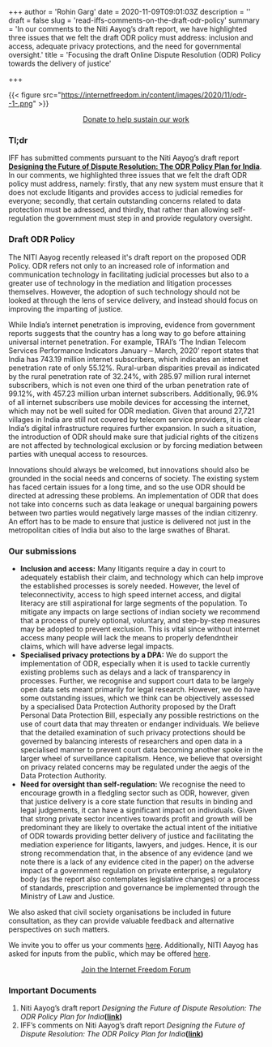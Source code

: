 +++
author = 'Rohin Garg'
date = 2020-11-09T09:01:03Z
description = ''
draft = false
slug = 'read-iffs-comments-on-the-draft-odr-policy'
summary = 'In our comments to the Niti Aayog’s draft report, we have highlighted three issues that we felt the draft ODR policy must address: inclusion and access, adequate privacy protections, and the need for governmental oversight.'
title = 'Focusing the draft Online Dispute Resolution (ODR) Policy towards the delivery of justice'

+++


{{< figure src="https://internetfreedom.in/content/images/2020/11/odr--1-.png" >}}

<div style="text-align:center;">
    <a href="https://internetfreedom.in/donate/" class="button">Donate to help sustain our work</a>
</div>

### Tl;dr

IFF has submitted comments pursuant to the Niti Aayog’s draft report **[Designing the Future of Dispute Resolution: The ODR Policy Plan for India](https://ourgovdotin.files.wordpress.com/2020/10/draft-odr-report-niti-aayog-committee.pdf)**. In our comments, we highlighted three issues that we felt the draft ODR policy must address, namely: firstly, that any new system must ensure that it does not exclude litigants and provides access to judicial remedies for everyone; secondly, that certain outstanding concerns related to data protection must be adressed, and thirdly, that rather than allowing self-regulation the government must step in and provide regulatory oversight.

### Draft ODR Policy

The NITI Aayog recently released it's draft report on the proposed ODR Policy. ODR refers not only to an increased role of information and communication technology in facilitating judicial processes but also to a greater use of technology in the mediation and litigation processes themselves. However, the adoption of such technology should not be looked at through the lens of service delivery, and instead should focus on improving the imparting of justice.

While India’s internet penetration is improving, evidence from government reports suggests that the country has a long way to go before attaining universal internet penetration. For example, TRAI’s ‘The Indian Telecom Services Performance Indicators January – March, 2020’ report states that India has 743.19 million internet subscribers, which indicates an internet penetration rate of only 55.12%. Rural-urban disparities prevail as indicated by the rural penetration rate of 32.24%, with 285.97 million rural internet subscribers, which is not even one third of the urban penetration rate of 99.12%, with 457.23 million urban internet subscribers. Additionally, 96.9% of all internet subscribers use mobile devices for accessing the internet, which may not be well suited for ODR mediation. Given that around 27,721 villages in India are still not covered by telecom service providers, it is clear India’s digital infrastructure requires further expansion. In such a situation, the introduction of ODR should make sure that judicial rights of the citizens are not affected by technological exclusion or by forcing mediation between parties with unequal access to resources.

Innovations should always be welcomed, but innovations should also be grounded in the social needs and concerns of society. The existing system has faced certain issues for a long time, and so the use ODR should be directed at adressing these problems. An implementation of ODR that does not take into concerns such as data leakage or unequal bargaining powers between two parties would negatively large masses of the indian citizenry. An effort has to be made to ensure that justice is delivered not just in the metropolitan cities of India but also to the large swathes of Bharat.

### Our submissions

* ******Inclusion and access****:** Many litigants require a day in court to adequately establish their claim, and technology which can help improve the established processes is sorely needed. However, the level of teleconnectivity, access to high speed internet access, and digital literacy are still aspirational for large segments of the population. To mitigate any impacts on large sections of indian society we recommend that a process of purely optional, voluntary, and step-by-step measures may be adopted to prevent exclusion. This is vital since without internet access many people will lack the means to properly defendntheir claims, which will have adverse legal impacts.
* ******Specialised privacy protections by a DPA****:** We do support the implementation of ODR, especially when it is used to tackle currently existing problems such as delays and a lack of transparency in processes. Further, we recognise and support court data to be largely open data sets meant primarily for legal research.  However, we do have some outstanding issues, which we think can be objectively assessed by a specialised Data Protection Authority proposed by the Draft Personal Data Protection Bill, especially any possible restrictions on the use of court data that may threaten or endanger individuals. We believe that the detailed examination of such privacy protections should be governed by balancing interests of researchers and open data in a specialised manner to prevent court data becoming another spoke in the larger wheel of surveillance capitalism. Hence, we believe that oversight on privacy related concerns may be regulated under the aegis of the Data Protection Authority.
* **Need for oversight than self-regulation:** We recognise the need to encourage growth in a fledgling sector such as ODR, however, given that justice delivery is a core state function that results in binding and legal judgements, it can have a significant impact on individuals. Given that strong private sector incentives towards profit and growth will be predominant they are likely to overtake the actual intent of the initiative of ODR towards providing better delivery of justice and facilitating the mediation experience for litigants, lawyers, and judges. Hence, it is our strong recommendation that, in the absence of any evidence (and we note there is a lack of any evidence cited in the paper) on the adverse impact of a government regulation on private enterprise, a regulatory body (as the report also contemplates legislative changes) or a process of standards, prescription and governance be implemented through the Ministry of Law and Justice.

We also asked that civil society organisations be included in future consultation, as they can provide valuable feedback and alternative perspectives on such matters.

We invite you to offer us your comments [here](https://forum.internetfreedom.in/t/thoughts-about-draft-odr-report/1507). Additionally, NITI Aayog has asked for inputs from the public, which may be offered [here](https://forum.internetfreedom.in/t/thoughts-about-draft-odr-report/1507).

<div style="text-align:center;">
    <a href="https://forum.internetfreedom.in/" class="button">Join the Internet Freedom Forum</a>
</div>

### Important Documents

1. Niti Aayog’s draft report _Designing the Future of Dispute Resolution: The ODR Policy Plan for India_**([link](https://ourgovdotin.files.wordpress.com/2020/10/draft-odr-report-niti-aayog-committee.pdf))**
2. IFF’s comments on Niti Aayog’s draft report _Designing the Future of Dispute Resolution: The ODR Policy Plan for India_**([link](https://drive.google.com/file/d/1fj2jZJ-EcNVp7IzAQcgbwDhR1duSipRW/view))**



